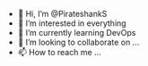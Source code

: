 - 👋 Hi, I’m @PirateshankS
- 👀 I’m interested in everything
- 🌱 I’m currently learning DevOps
- 💞️ I’m looking to collaborate on ...
- 📫 How to reach me ...

<!---
PirateshankS/PirateshankS is a ✨ special ✨ repository because its `README.md` (this file) appears on your GitHub profile.
You can click the Preview link to take a look at your changes.
--->
